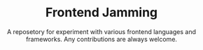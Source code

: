 <!-- logo -->
<br/>
<p align="center">
    <h1 align="center">Frontend Jamming</h1>
    <p align="center">A reposetory for experiment with various frontend languages and frameworks. Any contributions are always welcome.</p>
</p>